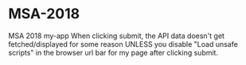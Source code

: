 # MSA-2018
MSA 2018 my-app
When clicking submit, the API data doesn't get fetched/displayed for some reason UNLESS you disable "Load unsafe scripts" in the browser url bar for my page after clicking submit.

